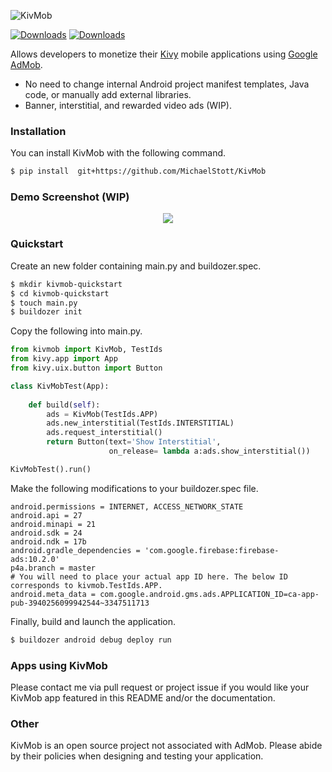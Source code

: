 ![KivMob](https://raw.githubusercontent.com/MichaelStott/KivMob/master/demo/assets/kivmob-title.png)


[![Downloads](https://pepy.tech/badge/kivmob)](https://pepy.tech/project/kivmob)
[![Downloads](https://pepy.tech/badge/kivmob/month)](https://pepy.tech/project/kivmob)

Allows developers to monetize their [Kivy] mobile applications using [Google AdMob].

  - No need to change internal Android project manifest templates, Java code, or manually add external libraries.
  - Banner, interstitial, and rewarded video ads (WIP).


### Installation

You can install KivMob with the following command.
```sh
$ pip install  git+https://github.com/MichaelStott/KivMob
```

### Demo Screenshot (WIP)
<p align="center">
  <img src="https://raw.githubusercontent.com/MichaelStott/KivMob/master/demo/assets/demo_screenshotv2.png">
</p>

### Quickstart

Create an new folder containing main.py and buildozer.spec.
```sh
$ mkdir kivmob-quickstart
$ cd kivmob-quickstart
$ touch main.py
$ buildozer init
```

Copy the following into main.py.
```python
from kivmob import KivMob, TestIds
from kivy.app import App
from kivy.uix.button import Button

class KivMobTest(App):
    
    def build(self):
        ads = KivMob(TestIds.APP)
        ads.new_interstitial(TestIds.INTERSTITIAL)
        ads.request_interstitial()
        return Button(text='Show Interstitial',
                      on_release= lambda a:ads.show_interstitial())

KivMobTest().run()
```

Make the following modifications to your buildozer.spec file.

```
android.permissions = INTERNET, ACCESS_NETWORK_STATE
android.api = 27
android.minapi = 21
android.sdk = 24
android.ndk = 17b
android.gradle_dependencies = 'com.google.firebase:firebase-ads:10.2.0'
p4a.branch = master
# You will need to place your actual app ID here. The below ID corresponds to kivmob.TestIds.APP.
android.meta_data = com.google.android.gms.ads.APPLICATION_ID=ca-app-pub-3940256099942544~3347511713
```

Finally, build and launch the application.

```sh
$ buildozer android debug deploy run
```

### Apps using KivMob

Please contact me via pull request or project issue if you would like your KivMob app featured in this README and/or the documentation.

### Other

KivMob is an open source project not associated with AdMob. Please abide by their policies when designing and testing your application.

[Google AdMob]: <https://www.google.com/admob/>
[Kivy]: <https://kivy.org/>
[Buildozer]: <https://github.com/kivy/buildozer>
